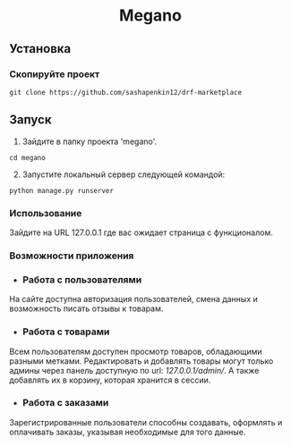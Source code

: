 ﻿<h1 align="center">Megano</h1>

## Установка

### Скопируйте проект

```
git clone https://github.com/sashapenkin12/drf-marketplace
```

## Запуск
1. Зайдите в папку проекта 'megano'.
```
cd megano
```
2. Запустите локальный сервер следующей командой:
```
python manage.py runserver
```

### Использование

Зайдите на URL 127.0.0.1 где вас ожидает страница с функционалом.

### Возможности приложения
-  ### Работа с пользователями
На сайте доступна авторизация пользователей, смена данных и возможность писать отзывы к товарам.
- ### Работа с товарами
Всем пользователям доступен просмотр товаров, обладающими разными метками.
Редактировать и добавлять товары могут только админы через панель доступную по url: *127.0.0.1/admin/*.
А также добавлять их в корзину, которая хранится в сессии.
- ### Работа с заказами
Зарегистрированные пользователи способны создавать, оформлять и оплачивать заказы, указывая необходимые для того данные.





